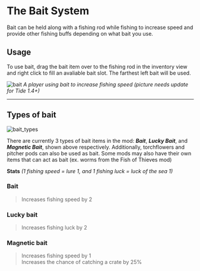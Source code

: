 # The Bait System

Bait can be held along with a fishing rod while fishing to increase speed and provide other fishing buffs depending on what bait you use.

## Usage

To use bait, drag the bait item over to the fishing rod in the inventory view and right click to fill an avaliable bait slot. The farthest left bait will be used.

![bait](https://github.com/user-attachments/assets/4e6f61f9-394c-42a0-986e-5519a98622db)
_A player using bait to increase fishing speed (picture needs update for Tide 1.4+)_

---

## Types of bait

![bait_types](https://github.com/user-attachments/assets/1b01c2a7-7394-44d4-a08c-89f8a9574fd3)

There are currently 3 types of bait items in the mod: **_Bait_**, **_Lucky Bait_**, and **_Magnetic Bait_**, shown above respectively. Additionally, torchflowers and pitcher pods can also be used as bait. Some mods may also have their own items that can act as bait (ex. worms from the Fish of Thieves mod)

**Stats** _(1 fishing speed = lure 1, and 1 fishing luck = luck of the sea 1)_

### Bait
> Increases fishing speed by 2

### Lucky bait
> Increases fishing luck by 2

### Magnetic bait
> Increases fishing speed by 1\
> Increases the chance of catching a crate by 25%

